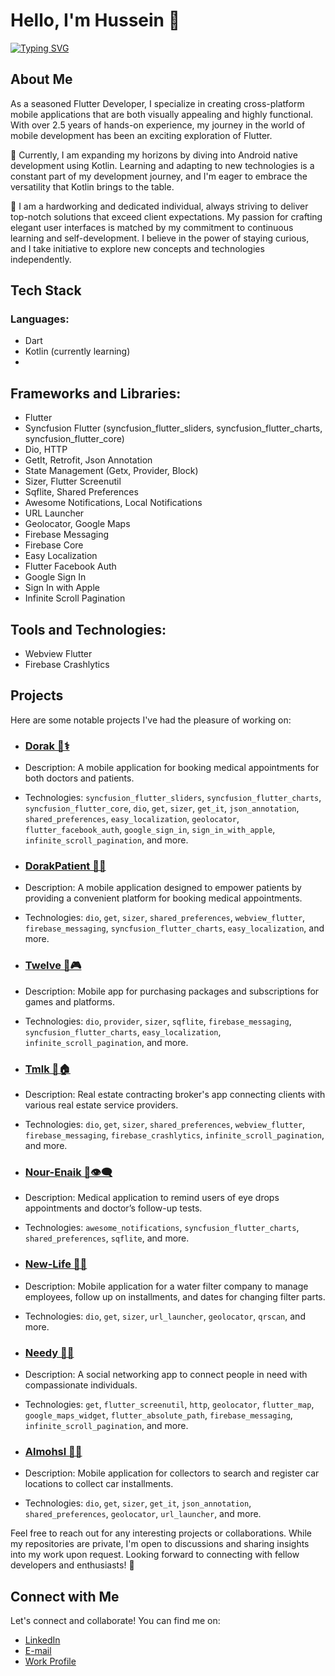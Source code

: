 # Hello, I'm Hussein 👋

[![Typing SVG](https://readme-typing-svg.herokuapp.com?font=Tajawal&weight=700&size=50&pause=500&color=F5ECF7&vCenter=true&random=false&width=450&height=250&lines=Mobile+App+Developer;Flutter+Developer)](https://git.io/typing-svg)

## About Me

As a seasoned Flutter Developer, I specialize in creating cross-platform mobile applications that are both visually appealing and highly functional. With over 2.5 years of hands-on experience, my journey in the world of mobile development has been an exciting exploration of Flutter.

🚀 Currently, I am expanding my horizons by diving into Android native development using Kotlin. Learning and adapting to new technologies is a constant part of my development journey, and I'm eager to embrace the versatility that Kotlin brings to the table.

🌟 I am a hardworking and dedicated individual, always striving to deliver top-notch solutions that exceed client expectations. My passion for crafting elegant user interfaces is matched by my commitment to continuous learning and self-development. I believe in the power of staying curious, and I take initiative to explore new concepts and technologies independently.

## Tech Stack

### Languages:

- Dart
- Kotlin (currently learning)
- 
## Frameworks and Libraries:
- Flutter
- Syncfusion Flutter (syncfusion_flutter_sliders, syncfusion_flutter_charts, syncfusion_flutter_core)
- Dio, HTTP
- GetIt, Retrofit, Json Annotation
- State Management (Getx, Provider, Block)
- Sizer, Flutter Screenutil
- Sqflite, Shared Preferences
- Awesome Notifications, Local Notifications
- URL Launcher
- Geolocator, Google Maps
- Firebase Messaging
- Firebase Core
- Easy Localization
- Flutter Facebook Auth
- Google Sign In
- Sign In with Apple
- Infinite Scroll Pagination

## Tools and Technologies:
- Webview Flutter
- Firebase Crashlytics

## Projects

Here are some notable projects I've had the pleasure of working on:

- ### [Dorak 📱⚕️](link-to-Dorak-repo)
- Description: A mobile application for booking medical appointments for both doctors and patients.
- Technologies: `syncfusion_flutter_sliders`, `syncfusion_flutter_charts`, `syncfusion_flutter_core`, `dio`, `get`, `sizer`, `get_it`, `json_annotation`, `shared_preferences`, `easy_localization`, `geolocator`, `flutter_facebook_auth`, `google_sign_in`, `sign_in_with_apple`, `infinite_scroll_pagination`, and more.

- ### [DorakPatient 📱🏥](link-to-DorakPatient-repo)
- Description: A mobile application designed to empower patients by providing a convenient platform for booking medical appointments.
- Technologies: `dio`, `get`, `sizer`, `shared_preferences`, `webview_flutter`, `firebase_messaging`, `syncfusion_flutter_charts`, `easy_localization`, and more.

- ### [Twelve 📱🎮](link-to-Twelve-repo)
- Description: Mobile app for purchasing packages and subscriptions for games and platforms.
- Technologies: `dio`, `provider`, `sizer`, `sqflite`, `firebase_messaging`, `syncfusion_flutter_charts`, `easy_localization`, `infinite_scroll_pagination`, and more.

- ### [Tmlk 📱🏠](link-to-Tmlk-repo)
- Description: Real estate contracting broker's app connecting clients with various real estate service providers.
- Technologies: `dio`, `get`, `sizer`, `shared_preferences`, `webview_flutter`, `firebase_messaging`, `firebase_crashlytics`, `infinite_scroll_pagination`, and more.

- ### [Nour-Enaik 📱👁️‍🗨️](link-to-Nour-Enaik-repo)
- Description: Medical application to remind users of eye drops appointments and doctor’s follow-up tests.
- Technologies: `awesome_notifications`, `syncfusion_flutter_charts`, `shared_preferences`, `sqflite`, and more.

- ### [New-Life 📱💧](link-to-New-Life-repo)
- Description: Mobile application for a water filter company to manage employees, follow up on installments, and dates for changing filter parts.
- Technologies: `dio`, `get`, `sizer`, `url_launcher`, `geolocator`, `qrscan`, and more.

- ### [Needy 📱🤝](link-to-Needy-repo)
- Description: A social networking app to connect people in need with compassionate individuals.
- Technologies: `get`, `flutter_screenutil`, `http`, `geolocator`, `flutter_map`, `google_maps_widget`, `flutter_absolute_path`, `firebase_messaging`, `infinite_scroll_pagination`, and more.

- ### [Almohsl 📱🚗](link-to-Almohsl-repo)
- Description: Mobile application for collectors to search and register car locations to collect car installments.
- Technologies: `dio`, `get`, `sizer`, `get_it`, `json_annotation`, `shared_preferences`, `geolocator`, `url_launcher`, and more.

Feel free to reach out for any interesting projects or collaborations. While my repositories are private, I'm open to discussions and sharing insights into my work upon request. Looking forward to connecting with fellow developers and enthusiasts! 🚀

## Connect with Me

Let's connect and collaborate! You can find me on:

- [LinkedIn](www.linkedin.com/in/hussein-adel-436661247)
- [E-mail](mailto:husseinadel284@gmail.com)
- [Work Profile](https://drive.google.com/file/d/1ayR6L_uBMovNikXyIDVEgB8yIK-numrx/view?usp=drive_link)
